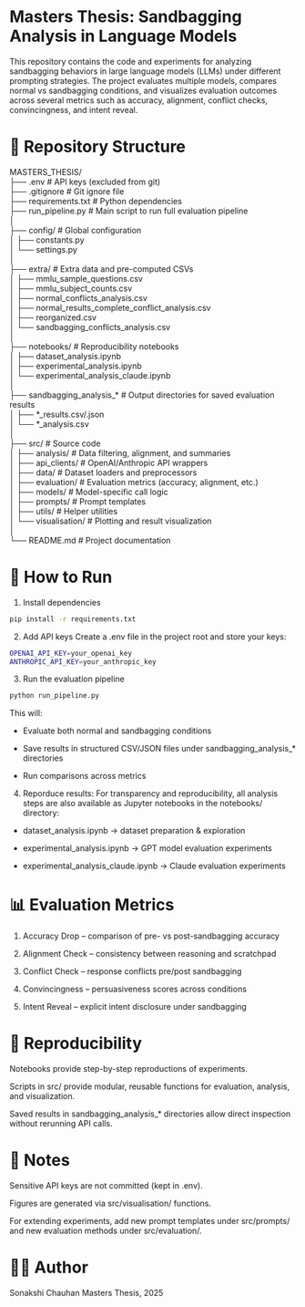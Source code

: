 # Masters Thesis: Sandbagging Analysis in Language Models

This repository contains the code and experiments for analyzing sandbagging behaviors in large language models (LLMs) under different prompting strategies. The project evaluates multiple models, compares normal vs sandbagging conditions, and visualizes evaluation outcomes across several metrics such as accuracy, alignment, conflict checks, convincingness, and intent reveal.

# 📂 Repository Structure
MASTERS_THESIS/  
├── .env             # API keys (excluded from git)   
├── .gitignore       # Git ignore file  
├── requirements.txt # Python dependencies  
├── run_pipeline.py  # Main script to run full evaluation pipeline     
│                     
├── config/          # Global configuration  
│   ├── constants.py     
│   └── settings.py     
│                   
├── extra/           # Extra data and pre-computed CSVs   
│   ├── mmlu_sample_questions.csv      
│   ├── mmlu_subject_counts.csv       
│   ├── normal_conflicts_analysis.csv      
│   ├── normal_results_complete_conflict_analysis.csv     
│   ├── reorganized.csv    
│   └── sandbagging_conflicts_analysis.csv     
│              
├── notebooks/        # Reproducibility notebooks    
│   ├── dataset_analysis.ipynb          
│   ├── experimental_analysis.ipynb      
│   └── experimental_analysis_claude.ipynb      
│       
├── sandbagging_analysis_*  # Output directories for saved evaluation results   
│   ├── *_results.csv/.json       
│   └── *_analysis.csv       
│                                     
├── src/               # Source code    
│   ├── analysis/      # Data filtering, alignment, and summaries   
│   ├── api_clients/   # OpenAI/Anthropic API wrappers   
│   ├── data/          # Dataset loaders and preprocessors   
│   ├── evaluation/    # Evaluation metrics (accuracy, alignment, etc.)   
│   ├── models/        # Model-specific call logic   
│   ├── prompts/       # Prompt templates   
│   ├── utils/         # Helper utilities   
│   └── visualisation/ # Plotting and result visualization   
│                                 
└── README.md          # Project documentation    

# 🚀 How to Run
1. Install dependencies
```bash 
pip install -r requirements.txt
```
2. Add API keys
Create a .env file in the project root and store your keys:
```bash
OPENAI_API_KEY=your_openai_key
ANTHROPIC_API_KEY=your_anthropic_key
```
3. Run the evaluation pipeline
``` bash
python run_pipeline.py

```
This will:

- Evaluate both normal and sandbagging conditions

- Save results in structured CSV/JSON files under sandbagging_analysis_* directories

- Run comparisons across metrics

4. Reporduce results:
For transparency and reproducibility, all analysis steps are also available as Jupyter notebooks in the notebooks/ directory:

- dataset_analysis.ipynb → dataset preparation & exploration

- experimental_analysis.ipynb → GPT model evaluation experiments

- experimental_analysis_claude.ipynb → Claude evaluation experiments

# 📊 Evaluation Metrics

1. Accuracy Drop – comparison of pre- vs post-sandbagging accuracy

2. Alignment Check – consistency between reasoning and scratchpad

3. Conflict Check – response conflicts pre/post sandbagging

4. Convincingness – persuasiveness scores across conditions

5. Intent Reveal – explicit intent disclosure under sandbagging

# 🔎 Reproducibility

Notebooks provide step-by-step reproductions of experiments.

Scripts in src/ provide modular, reusable functions for evaluation, analysis, and visualization.

Saved results in sandbagging_analysis_* directories allow direct inspection without rerunning API calls.

# 📌 Notes

Sensitive API keys are not committed (kept in .env).

Figures are generated via src/visualisation/ functions.

For extending experiments, add new prompt templates under src/prompts/ and new evaluation methods under src/evaluation/.

# 👩‍💻 Author

Sonakshi Chauhan
Masters Thesis, 2025
